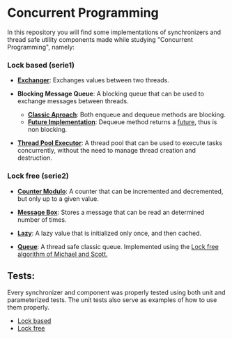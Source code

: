 # Concurrent Programming

In this repository you will find some implementations of synchronizers and thread safe utility components made while studying "Concurrent Programming", namely:
  ### Lock based (serie1)
  - [**Exchanger**](https://github.com/TeoPienescu/Synchronizers/blob/main/src/main/kotlin/serie1/Ex1/Exchanger.kt): Exchanges values between two threads.

  - **Blocking Message Queue**: A blocking queue that can be used to exchange messages between threads.
    - [**Classic Aproach**](https://github.com/TeoPienescu/Synchronizers/blob/main/src/main/kotlin/serie1/Ex2/BlockingMessageQueue.kt): Both enqueue and dequeue methods are blocking.
    - [**Future Implementation**](https://github.com/TeoPienescu/Synchronizers/blob/main/src/main/kotlin/serie1/Ex4/BlockingMessageQueueFuture.kt): Dequeue method returns a [future](https://github.com/TeoPienescu/Synchronizers/blob/main/src/main/kotlin/serie1/Ex4/BlockingMessageQueueFuture.kt#L135), thus is non blocking.

  - [**Thread Pool Executor**](https://github.com/TeoPienescu/Synchronizers/blob/main/src/main/kotlin/serie1/Ex3/ThreadPoolExecutor.kt): 
  A thread pool that can be used to execute tasks concurrently, without the need to manage thread creation and destruction.
    

### Lock free (serie2)
  - [**Counter Modulo**](https://github.com/TeoPienescu/Synchronizers/blob/main/src/main/kotlin/serie2/Ex1/CounterModulo.kt): 
  A counter that can be incremented and decremented, but only up to a given value.
  
  - [**Message Box**](https://github.com/TeoPienescu/Synchronizers/blob/main/src/main/kotlin/serie2/Ex2/MessageBox.kt): 
  Stores a message that can be read an determined number of times.
  
  - [**Lazy**](https://github.com/TeoPienescu/Synchronizers/blob/main/src/main/kotlin/serie2/Ex3/Lazy.kt): 
  A lazy value that is initialized only once, and then cached.

  - [**Queue**](https://github.com/TeoPienescu/Synchronizers/blob/main/src/main/kotlin/serie2/Ex4/Queue.kt): 
  A thread safe classic queue. Implemented using the [Lock free algorithm of Michael and Scott.](https://www.cs.rochester.edu/~scott/papers/1996_PODC_queues.pdf)


## Tests:
  Every synchronizer and component was properly tested using both unit and parameterized tests.
  The unit tests also serve as examples of how to use them properly.
  
  - [Lock based](https://github.com/TeoPienescu/Synchronizers/tree/main/src/test/kotlin/serie1)
  - [Lock free](https://github.com/TeoPienescu/Synchronizers/tree/main/src/test/kotlin/serie2)
  
